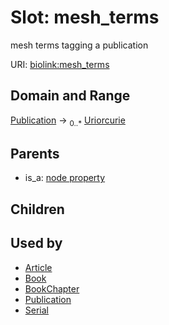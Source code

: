
# Slot: mesh_terms


mesh terms tagging a publication

URI: [biolink:mesh_terms](https://w3id.org/biolink/vocab/mesh_terms)


## Domain and Range

[Publication](Publication.md) &#8594;  <sub>0..\*</sub> [Uriorcurie](types/Uriorcurie.md)

## Parents

 *  is_a: [node property](node_property.md)

## Children


## Used by

 * [Article](Article.md)
 * [Book](Book.md)
 * [BookChapter](BookChapter.md)
 * [Publication](Publication.md)
 * [Serial](Serial.md)
